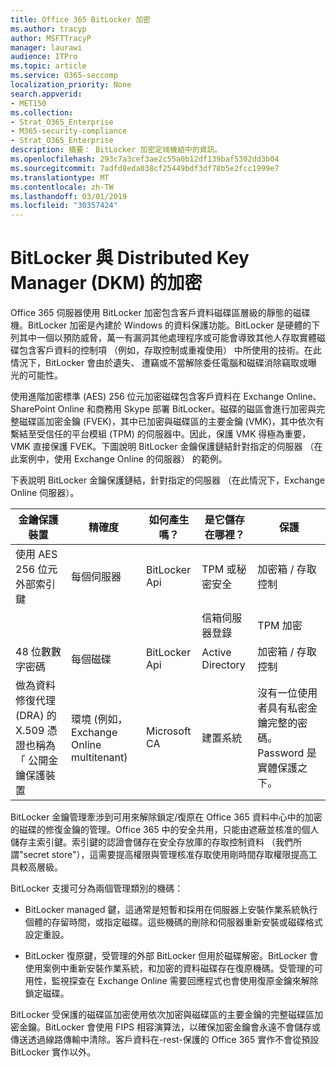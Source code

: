 ```yaml
---
title: Office 365 BitLocker 加密
ms.author: tracyp
author: MSFTTracyP
manager: laurawi
audience: ITPro
ms.topic: article
ms.service: O365-seccomp
localization_priority: None
search.appverid:
- MET150
ms.collection:
- Strat_O365_Enterprise
- M365-security-compliance
- Strat_O365_Enterprise
description: 摘要： BitLocker 加密定域機組中的資訊。
ms.openlocfilehash: 293c7a3cef3ae2c55a0b12df139baf5302dd3b04
ms.sourcegitcommit: 7adfd8eda038cf25449bdf3df78b5e2fcc1999e7
ms.translationtype: MT
ms.contentlocale: zh-TW
ms.lasthandoff: 03/01/2019
ms.locfileid: "30357424"
---
```

# <a name="bitlocker-and-distributed-key-manager-dkm-for-encryption"></a>BitLocker 與 Distributed Key Manager (DKM) 的加密

Office 365 伺服器使用 BitLocker 加密包含客戶資料磁碟區層級的靜態的磁碟機。BitLocker 加密是內建於 Windows 的資料保護功能。BitLocker 是硬體的下列其中一個以預防威脅，萬一有漏洞其他處理程序或可能會導致其他人存取實體磁碟包含客戶資料的控制項 （例如，存取控制或重複使用） 中所使用的技術。在此情況下，BitLocker 會由於遺失、 遭竊或不當解除委任電腦和磁碟消除竊取或曝光的可能性。

使用進階加密標準 (AES) 256 位元加密磁碟包含客戶資料在 Exchange Online、 SharePoint Online 和商務用 Skype 部署 BitLocker。磁碟的磁區會進行加密與完整磁碟區加密金鑰 (FVEK)，其中已加密與磁碟區的主要金鑰 (VMK)，其中依次有繫結至受信任的平台模組 (TPM) 的伺服器中。因此，保護 VMK 得極為重要，VMK 直接保護 FVEK。下圖說明 BitLocker 金鑰保護鏈結針對指定的伺服器 （在此案例中，使用 Exchange Online 的伺服器） 的範例。

下表說明 BitLocker 金鑰保護鏈結，針對指定的伺服器 （在此情況下，Exchange Online 伺服器）。

| 金鑰保護裝置 | 精確度 | 如何產生嗎？ | 是它儲存在哪裡？ | 保護 |
|--------------------------------------------------------------------------------|-------------------------------------------------|----------------|-------------------------|--------------------------------------------------------------------------------------------------|
| 使用 AES 256 位元外部索引鍵 | 每個伺服器 | BitLocker Api | TPM 或秘密安全 | 加密箱 / 存取控制 |
|  |  |  | 信箱伺服器登錄 | TPM 加密 |
| 48 位數數字密碼 | 每個磁碟 | BitLocker Api | Active Directory | 加密箱 / 存取控制 |
| 做為資料修復代理 (DRA) 的 X.509 憑證也稱為 「 公開金鑰保護裝置 | 環境 (例如，Exchange Online multitenant) | Microsoft CA | 建置系統 | 沒有一位使用者具有私密金鑰完整的密碼。Password 是實體保護之下。 |


BitLocker 金鑰管理牽涉到可用來解除鎖定/復原在 Office 365 資料中心中的加密的磁碟的修復金鑰的管理。Office 365 中的安全共用，只能由遮蔽並核准的個人儲存主索引鍵。索引鍵的認證會儲存在安全存放庫的存取控制資料 （我們所謂"secret store"），這需要提高權限與管理核准存取使用剛時間存取權限提高工具較高層級。

BitLocker 支援可分為兩個管理類別的機碼：

- BitLocker managed 鍵，這通常是短暫和採用在伺服器上安裝作業系統執行個體的存留時間，或指定磁碟。這些機碼的刪除和伺服器重新安裝或磁碟格式設定重設。

- BitLocker 復原鍵，受管理的外部 BitLocker 但用於磁碟解密。BitLocker 會使用案例中重新安裝作業系統，和加密的資料磁碟存在復原機碼。受管理的可用性，監視探查在 Exchange Online 需要回應程式也會使用復原金鑰來解除鎖定磁碟。

BitLocker 受保護的磁碟區加密使用依次加密與磁碟區的主要金鑰的完整磁碟區加密金鑰。BitLocker 會使用 FIPS 相容演算法，以確保加密金鑰會永遠不會儲存或傳送透過線路傳輸中清除。客戶資料在-rest-保護的 Office 365 實作不會從預設 BitLocker 實作以外。